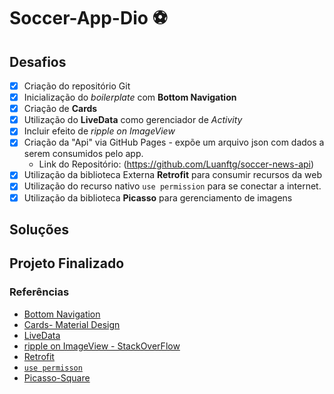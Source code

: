 # Soccer-App-Dio :soccer:

## Desafios

- [x] Criação do repositório Git
- [x] Inicialização do *boilerplate* com **Bottom Navigation**
- [x] Criação de **Cards**
- [x] Utilização do **LiveData** como gerenciador de *Activity*
- [x] Incluir efeito de *ripple on ImageView*
- [x] Criação da "Api" via GitHub Pages - expõe um arquivo json com dados a serem consumidos pelo app.
  - Link do Repositório: (https://github.com/Luanftg/soccer-news-api) 
- [x] Utilização da biblioteca Externa **Retrofit** para consumir recursos da web
- [x] Utilização do recurso nativo `use permission` para se conectar a internet.   
- [x] Utilização da biblioteca **Picasso** para gerenciamento de imagens

## Soluções

## Projeto Finalizado

### Referências

- [Bottom Navigation](https://material.io/components/bottom-navigation)
- [Cards- Material Design](https://material.io/components/cards#anatomy)
- [LiveData](https://developer.android.com/topic/libraries/architecture/livedata)
- [ripple on ImageView - StackOverFlow](https://stackoverflow.com/questions/33477025/how-to-set-a-ripple-effect-on-textview-or-imageview-on-android/61012286#61012286)
- [Retrofit](https://square.github.io/retrofit/)
- [`use permisson`](https://developer.android.com/training/basics/network-ops/connecting?hl=pt-br)
- [Picasso-Square](https://github.com/square/picasso)
